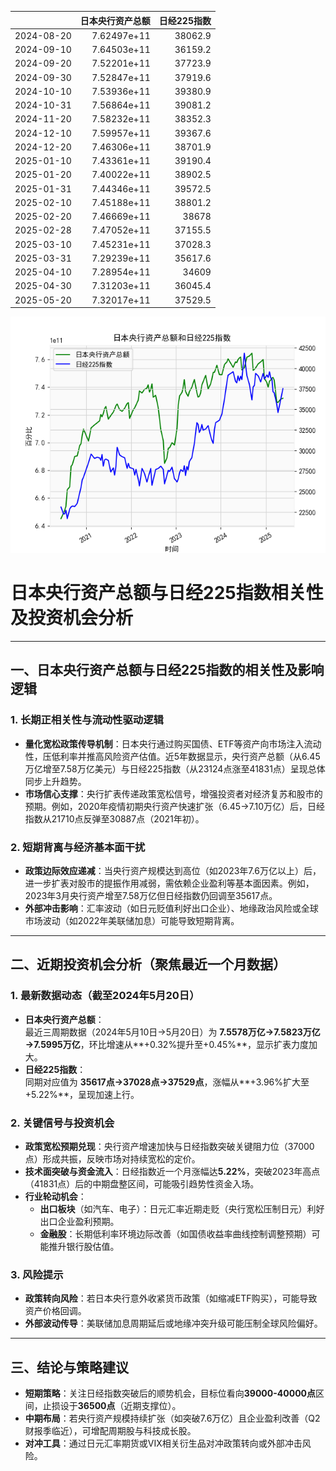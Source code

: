 |            |   日本央行资产总额 |   日经225指数 |
|:-----------|-------------------:|--------------:|
| 2024-08-20 |        7.62497e+11 |       38062.9 |
| 2024-09-10 |        7.64503e+11 |       36159.2 |
| 2024-09-20 |        7.52201e+11 |       37723.9 |
| 2024-09-30 |        7.52847e+11 |       37919.6 |
| 2024-10-10 |        7.53936e+11 |       39380.9 |
| 2024-10-31 |        7.56864e+11 |       39081.2 |
| 2024-11-20 |        7.58232e+11 |       38352.3 |
| 2024-12-10 |        7.59957e+11 |       39367.6 |
| 2024-12-20 |        7.46306e+11 |       38701.9 |
| 2025-01-10 |        7.43361e+11 |       39190.4 |
| 2025-01-20 |        7.40022e+11 |       38902.5 |
| 2025-01-31 |        7.44346e+11 |       39572.5 |
| 2025-02-10 |        7.45188e+11 |       38801.2 |
| 2025-02-20 |        7.46669e+11 |       38678   |
| 2025-02-28 |        7.47052e+11 |       37155.5 |
| 2025-03-10 |        7.45231e+11 |       37028.3 |
| 2025-03-31 |        7.29239e+11 |       35617.6 |
| 2025-04-10 |        7.28954e+11 |       34609   |
| 2025-04-30 |        7.31203e+11 |       36045.4 |
| 2025-05-20 |        7.32017e+11 |       37529.5 |

![图](japan_N225.png)



# 日本央行资产总额与日经225指数相关性及投资机会分析

---

## 一、日本央行资产总额与日经225指数的相关性及影响逻辑

### 1. **长期正相关性与流动性驱动逻辑**
- **量化宽松政策传导机制**：日本央行通过购买国债、ETF等资产向市场注入流动性，压低利率并推高风险资产估值。近5年数据显示，央行资产总额（从6.45万亿增至7.58万亿美元）与日经225指数（从23124点涨至41831点）呈现总体同步上升趋势。
- **市场信心支撑**：央行扩表传递政策宽松信号，增强投资者对经济复苏和股市的预期。例如，2020年疫情初期央行资产快速扩张（6.45→7.10万亿）后，日经指数从21710点反弹至30887点（2021年初）。

### 2. **短期背离与经济基本面干扰**
- **政策边际效应递减**：当央行资产规模达到高位（如2023年7.6万亿以上）后，进一步扩表对股市的提振作用减弱，需依赖企业盈利等基本面因素。例如，2023年3月央行资产增至7.58万亿但日经指数仍回调至35617点。
- **外部冲击影响**：汇率波动（如日元贬值利好出口企业）、地缘政治风险或全球市场波动（如2022年美联储加息）可能导致短期背离。

---

## 二、近期投资机会分析（聚焦最近一个月数据）

### 1. **最新数据动态（截至2024年5月20日）**
- **日本央行资产总额**：  
  最近三周期数据（2024年5月10日→5月20日）为 **7.5578万亿→7.5823万亿→7.5995万亿**，环比增速从**+0.32%提升至+0.45%**，显示扩表力度加大。
- **日经225指数**：  
  同期对应值为 **35617点→37028点→37529点**，涨幅从**+3.96%扩大至+5.22%**，呈现加速上行。

### 2. **关键信号与投资机会**
- **政策宽松预期兑现**：央行资产增速加快与日经指数突破关键阻力位（37000点）形成共振，反映市场对持续宽松的定价。  
- **技术面突破与资金流入**：日经指数近一个月涨幅达**5.22%**，突破2023年高点（41831点）后的中期盘整区间，可能吸引趋势性资金入场。  
- **行业轮动机会**：  
  - **出口板块**（如汽车、电子）：日元汇率近期走贬（央行宽松压制日元）利好出口企业盈利预期。  
  - **金融股**：长期低利率环境边际改善（如国债收益率曲线控制调整预期）可能推升银行股估值。  

### 3. **风险提示**
- **政策转向风险**：若日本央行意外收紧货币政策（如缩减ETF购买），可能导致资产价格回调。  
- **外部波动传导**：美联储加息周期延后或地缘冲突升级可能压制全球风险偏好。

---

## 三、结论与策略建议
- **短期策略**：关注日经指数突破后的顺势机会，目标位看向**39000-40000点**区间，止损设于**36500点**（近期支撑位）。  
- **中期布局**：若央行资产规模持续扩张（如突破7.6万亿）且企业盈利改善（Q2财报季临近），可增配周期股与科技成长股。  
- **对冲工具**：通过日元汇率期货或VIX相关衍生品对冲政策转向或外部冲击风险。